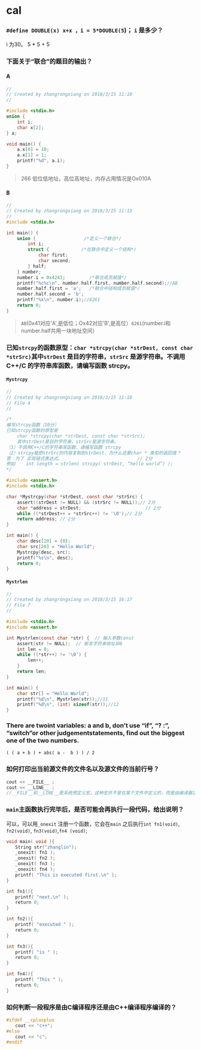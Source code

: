 # cal

### `#define DOUBLE(x) x+x ，i = 5*DOUBLE(5`)； `i` 是多少？
i 为30。 5 * 5 + 5 


### 下面关于“联合”的题目的输出？
#### A
```c
//
// Created by zhangrongxiang on 2018/3/15 11:10
//

#include <stdio.h>
union {
    int i;
    char x[2];
} a;

void main() {
    a.x[0] = 10;
    a.x[1] = 1;
    printf("%d", a.i);
}
```
> 266 低位低地址，高位高地址，内存占用情况是Ox010A

#### B
```c
//
// Created by zhangrongxiang on 2018/3/15 11:13
//
#include <stdio.h>

int main() {
    union {                  /*定义一个联合*/
        int i;
        struct {            /*在联合中定义一个结构*/
            char first;
            char second;
        } half;
    } number;
    number.i = 0x4241;         /*联合成员赋值*/
    printf("%c%c\n", number.half.first, number.half.second);//AB
    number.half.first = 'a';   /*联合中结构成员赋值*/
    number.half.second = 'b';
    printf("%x\n", number.i);//6261
    return 0;
}
```
> `AB`(0x41对应'A',是低位；Ox42对应'B',是高位）`6261`(number.i和number.half共用一块地址空间）

### 已知`strcpy`的函数原型：`char *strcpy(char *strDest, const char *strSrc)`其中`strDest` 是目的字符串，`strSrc` 是源字符串。不调用C++/C 的字符串库函数，请编写函数 strcpy。
#### `Mystrcpy`
```c
//
// Created by zhangrongxiang on 2018/3/15 11:18
// File 4
//

/*
编写strcpy函数（10分）
已知strcpy函数的原型是
    char *strcpy(char *strDest, const char *strSrc);
    其中strDest是目的字符串，strSrc是源字符串。
（1）不调用C++/C的字符串库函数，请编写函数 strcpy
（2）strcpy能把strSrc的内容复制到strDest，为什么还要char * 类型的返回值？
答：为了 实现链式表达式。                            // 2分
例如    int length = strlen( strcpy( strDest, “hello world”) );
*/

#include <assert.h>
#include <stdio.h>

char *Mystrcpy(char *strDest, const char *strSrc) {
    assert((strDest != NULL) && (strSrc != NULL));// 2分
    char *address = strDest;                        // 2分
    while ((*strDest++ = *strSrc++) != '\0');// 2分
    return address; // 2分
}

int main() {
    char desc[20] = {0};
    char src[20] = "Hello World";
    Mystrcpy(desc, src);
    printf("%s\n", desc);
    return 0;
}
```
#### `Mystrlen` 
```c
//
// Created by zhangrongxiang on 2018/3/15 16:17
// File 7
//

#include <stdio.h>
#include <assert.h>

int Mystrlen(const char *str) {  // 输入参数const
    assert(str != NULL);  // 断言字符串地址非0
    int len = 0;
    while ((*str++) != '\0') {
        len++;
    }
    return len;
}

int main() {
    char str[] = "Hello World";
    printf("%d\n", Mystrlen(str));//11
    printf("%d\n", (int) sizeof(str));//12
}
```

### There are twoint variables: a and b, don’t use “if”, “? :”, “switch”or other judgementstatements, find out the biggest one of the two numbers.
`( ( a + b ) + abs( a -  b ) ) / 2`

### 如何打印出当前源文件的文件名以及源文件的当前行号？
```c
cout << __FILE__ ;
cout << __LINE__ ;
//__FILE__和__LINE__是系统预定义宏，这种宏并不是在某个文件中定义的，而是由编译器定义的
```

### `main`主函数执行完毕后，是否可能会再执行一段代码，给出说明？
可以，可以用`_onexit` 注册一个函数，它会在`main` 之后执行`int fn1(void)`, `fn2(void)`, `fn3(void)`,`fn4 (void)`;
```c
void main( void ){
　　String str("zhanglin");
　　_onexit( fn1 );
　　_onexit( fn2 );
　　_onexit( fn3 );
　　_onexit( fn4 );
　　printf( "This is executed first.\n" );
}

int fn1(){
　　printf( "next.\n" );
　　return 0;
}

int fn2(){
　　printf( "executed " );
　　return 0;
}

int fn3(){
　　printf( "is " );
　　return 0;
}

int fn4(){
　　printf( "This " );
　　return 0;
}
```

### 如何判断一段程序是由C编译程序还是由C++编译程序编译的？
```c
#ifdef __cplusplus
　　cout << "c++";
#else
　　cout << "c";
#endif
```